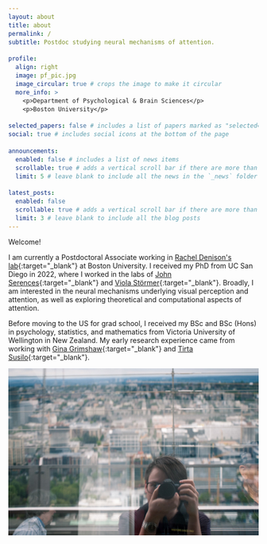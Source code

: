 ```yaml
---
layout: about
title: about
permalink: /
subtitle: Postdoc studying neural mechanisms of attention.

profile:
  align: right
  image: pf_pic.jpg
  image_circular: true # crops the image to make it circular
  more_info: >
    <p>Department of Psychological & Brain Sciences</p>
    <p>Boston University</p>

selected_papers: false # includes a list of papers marked as "selected={true}"
social: true # includes social icons at the bottom of the page

announcements:
  enabled: false # includes a list of news items
  scrollable: true # adds a vertical scroll bar if there are more than 3 news items
  limit: 5 # leave blank to include all the news in the `_news` folder

latest_posts:
  enabled: false
  scrollable: true # adds a vertical scroll bar if there are more than 3 new posts items
  limit: 3 # leave blank to include all the blog posts
---
```


Welcome!

I am currently a Postdoctoral Associate working in [Rachel Denison's lab](https://sites.bu.edu/denisonlab/){:target="\_blank"} at Boston University. I received my PhD from UC San Diego in 2022, where I worked in the labs of [John Serences](http://serenceslab.ucsd.edu){:target="\_blank"} and [Viola Störmer](https://sites.dartmouth.edu/stoermerlab/){:target="\_blank"}. Broadly, I am interested in the neural mechanisms underlying visual perception and attention, as well as exploring theoretical and computational aspects of attention.

Before moving to the US for grad school, I received my BSc and BSc (Hons) in psychology, statistics, and mathematics from Victoria University of Wellington in New Zealand. My early research experience came from working with [Gina Grimshaw](http://www.canlabvuw.wordpress.com){:target="\_blank"} and [Tirta Susilo](http://www.susilolab.org){:target="\_blank"}.

![Seattle, WA, 9/12/17](/assets/img/Seattle2017-2.jpg)

